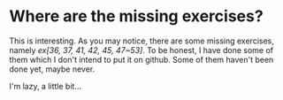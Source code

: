 # Where are the missing exercises?

This is interesting.
As you may notice, there are some missing exercises, namely *ex[36, 37, 41, 42, 45, 47~53]*.
To be honest, I have done some of them which I don't intend to put it on github.
Some of them haven't been done yet, maybe never. 

I'm lazy, a little bit...